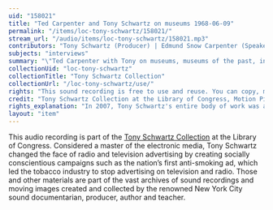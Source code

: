 ```yaml
---
uid: "158021"
title: "Ted Carpenter and Tony Schwartz on museums 1968-06-09"
permalink: "/items/loc-tony-schwartz/158021/"
stream_url: "/audio/items/loc-tony-schwartz/158021.mp3"
contributors: "Tony Schwartz (Producer) | Edmund Snow Carpenter (Speaker)"
subjects: "interviews"
summary: "\"Ted Carpenter with Tony on museums, museums of the past, in different cultures, science and art historically, functions of museums, originals vs. reproductions, collections of sound, structure of museums, importance of heritage to people \" (00:00) --Accompanying collection documentation."
collectionUid: "loc-tony-schwartz"
collectionTitle: "Tony Schwartz Collection"
collectionUrl: "/loc-tony-schwartz/use/"
rights: "This sound recording is free to use and reuse. You can copy, modify, distribute and perform the work, even for commercial purposes, all without asking permission. Attribution is recommended but not required."
credit: "Tony Schwartz Collection at the Library of Congress, Motion Picture, Broadcasting and Recorded Sound Division."
rights_explanation: "In 2007, Tony Schwartz's entire body of work was acquired by the Library of Congress, thus the Library reserves the right to make his recordings available for reuse as long as those recordings do not contain embedded material to which Schwartz did not own the copyright. Therefore, Citizen DJ excludes: (1) recordings that contain music or speeches from identifiable or named performers and composers, (2) radio broadcasts, and (3) commercials."
layout: "item"
---
```


This audio recording is part of the [Tony Schwartz Collection](https://www.loc.gov/rr/record/schwartzcollection.html) at the Library of Congress. Considered a master of the electronic media, Tony Schwartz changed the face of radio and television advertising by creating socially conscientious campaigns such as the nation’s first anti-smoking ad, which led the tobacco industry to stop advertising on television and radio. Those and other materials are part of the vast archives of sound recordings and moving images created and collected by the renowned New York City sound documentarian, producer, author and teacher.